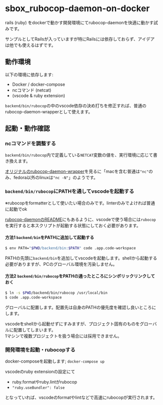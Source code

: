 # sbox_rubocop-daemon-on-docker
rails (ruby) をdockerで動かす開発環境にてrubocop-daemonを快適に動かす試みです。

サンプルとしてRailsが入っていますが特にRailsには依存しておらず、アイデアは他でも使えるはずです。

## 動作環境
以下の環境に依存します:
- Docker / docker-compose
- ncコマンド (netcat)
- (vscode & ruby extension)

`backend/bin/rubocop`の中のvscode依存の決め打ちを修正すれば、普通のrubocop-daemon-wrapperとして使えます。

## 起動・動作確認

### ncコマンドを調整する
`backend/bin/rubocop`内で定義している`NETCAT`変数の値を、実行環境に応じて書き換えます。

[オリジナルのrubocop-daemon-wrapper](https://github.com/fohte/rubocop-daemon/blob/master/bin/rubocop-daemon-wrapper)を見るに「macを含む普通は`"nc"`のみ、fedora以外のlinuxは`"nc -N"`」のようです。

### `backend/bin/rubocop`にPATHを通してvscodeを起動する
※rubocopをformatterとして使いたい場合のみです。linterのみでよければ普通に起動でok

[rubocop-daemonのREADME](https://github.com/fohte/rubocop-daemon#use-with-vs-code)にもあるように、vscodeで使う場合には`rubocop`を実行すると本スクリプトが起動する状態にしておく必要があります。

#### 方法1 `backend/bin`をPATHに追加して起動する
```bash
$ env PATH="$PWD/backend/bin:$PATH" code .app.code-workspace
```

PATHの先頭に`backend/bin`を追加してvscodeを起動します。shellから起動する必要がありますが、PCのグローバル環境を汚染しません。

#### 方法2 `backend/bin/rubocop`をPATHの通ったところにシンボリックリンクしておく
```bash
$ ln -s $PWD/backend/bin/rubocop /usr/local/bin
$ code .app.code-workspace
```

グローバルに配置します。配置先は自身のPATHの優先度を確認し良いところにします。

vscodeをshellから起動せずにすみますが、プロジェクト固有のものをグローバルに配置してしまいます。  
1マシンで複数プロジェクトを扱う場合には採用できません。

### 開発環境を起動・rubocopする
docker-composeを起動します; `docker-compose up`

vscodeのruby extensionの設定にて
- ruby.formatやruby.lintがrubocop
- `"ruby.useBundler": false`

となっていれば、vscodeのformatやlintなどで高速にrubocopが実行されます。

